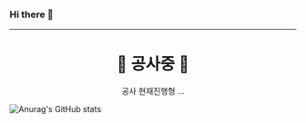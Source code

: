 ### Hi there 👋

<!--
 is a ✨ _special_ ✨ repository because its `README.md` (this file) appears on your GitHub profile.

Here are some ideas to get you started:

- 🔭 I’m currently working on ...
- 🌱 I’m currently learning ...
- 👯 I’m looking to collaborate on ...
- 🤔 I’m looking for help with ...
- 💬 Ask me about ...
- 📫 How to reach me: ...
- 😄 Pronouns: ...
- ⚡ Fun fact: ...
-->

<hr>
<div align="center">
  <h1>🚧 공사중 🚧</h1>
 공사 현재진행형 ...
</div>

![Anurag's GitHub stats](https://github-readme-stats.vercel.app/api?username=Sihyeon-Lee&show_icons=true&theme=radical)


